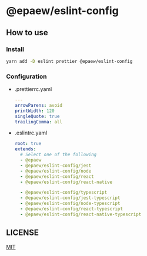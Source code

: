 # @epaew/eslint-config

## How to use
### Install
```sh
yarn add -D eslint prettier @epaew/eslint-config
```

### Configuration
* .prettierrc.yaml
    ```yaml
    ---
    arrowParens: avoid
    printWidth: 120
    singleQuote: true
    trailingComma: all
    ```
* .eslintrc.yaml
    ```yaml
    root: true
    extends:
      # Select one of the following
      - @epaew
      - @epaew/eslint-config/jest
      - @epaew/eslint-config/node
      - @epaew/eslint-config/react
      - @epaew/eslint-config/react-native

      - @epaew/eslint-config/typescript
      - @epaew/eslint-config/jest-typescript
      - @epaew/eslint-config/node-typescript
      - @epaew/eslint-config/react-typescript
      - @epaew/eslint-config/react-native-typescript
    ```

## LICENSE
[MIT](./LICENSE)
